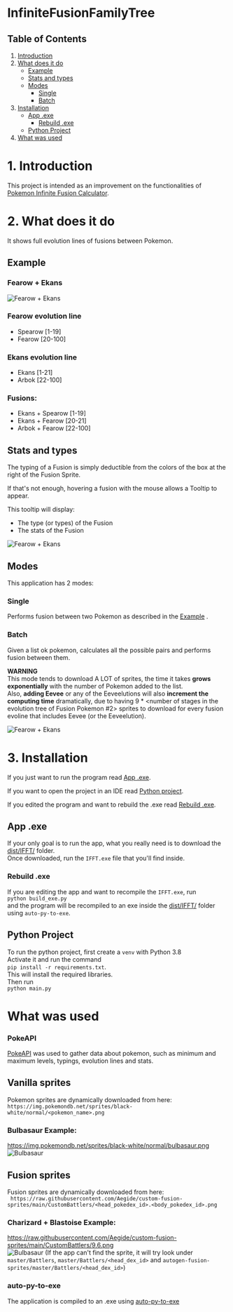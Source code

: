 # InfiniteFusionFamilyTree

## Table of Contents
1. [Introduction](#introduction)
2. [What does it do](#explanation)
    - [Example](#example)
    - [Stats and types](#stats)
    - [Modes](#modes)
      - [Single](#single) 
      - [Batch](#batch)
3. [Installation](#install)
   - [App .exe](#exe)
     - [Rebuild .exe](#rebuild_exe)
   - [Python Project](#python)
4. [What was used](#info)


# 1. Introduction <a id="introduction"></a>
This project is intended as an improvement on the functionalities 
of [Pokemon Infinite Fusion Calculator](https://aegide.github.io/).


# 2. What does it do <a id="explanation"></a>

It shows full evolution lines of fusions between Pokemon.  

## Example <a id="example"></a>
### Fearow + Ekans
![Fearow + Ekans](ifft/example_fearow_ekans.jpg)  
### Fearow evolution line   
- Spearow [1-19] 
- Fearow [20-100]  
### Ekans evolution line  
- Ekans [1-21] 
- Arbok [22-100] 
### Fusions:  
- Ekans + Spearow [1-19] 
- Ekans + Fearow [20-21] 
- Arbok + Fearow [22-100]

## Stats and types <a id="stats"></a>
The typing of a Fusion is simply deductible from the colors of the box at the right of the Fusion Sprite.  

If that's not enough, hovering a fusion with the mouse allows a Tooltip to appear.  

This tooltip will display:
- The type (or types) of the Fusion
- The stats of the Fusion  

![Fearow + Ekans](ifft/example_info.jpg)  


## Modes <a id="modes"></a>

This application has 2 modes:
### Single <a id="single"></a>
Performs fusion between two Pokemon as described in the [Example](#example) .

### Batch <a id="batch"></a>
Given a list ok pokemon, calculates all the possible pairs and performs fusion between them.   

<b>WARNING</b>  
This mode tends to download A LOT of sprites, the time it takes <b>grows exponentially</b>
with the number of Pokemon added to the list.  
Also, <b>adding Eevee</b> or any of the Eeveelutions will also <b>increment the computing time</b> dramatically, 
due to having 9 * <number of stages in the evolution tree of Fusion Pokemon #2> sprites to download for
every fusion evoline that includes Eevee (or the Eeveelution).

![Fearow + Ekans](ifft/example_batch.jpg)  

# 3. Installation <a id="install"></a>
If you just want to run the program read [App .exe](#exe).  

If you want to open the project in an IDE read [Python project](#python).   

If you edited the program and want to rebuild the .exe read  [Rebuild .exe](#rebuild_exe).  

## App .exe <a id="exe"></a>
If your only goal is to run the app, what you really need is to download 
the [dist/IFFT/](dist/IFFT/) folder.  
Once downloaded, run the `IFFT.exe` file that you'll find inside.

### Rebuild .exe <a id="rebuild_exe"></a>
If you are editing the app and want to recompile the `IFFT.exe`,
run  
`python build_exe.py`  
and the program will be recompiled to an exe inside the [dist/IFFT/](dist/IFFT/) folder using `auto-py-to-exe`.


## Python Project <a id="python"></a>

To run the python project, first create a `venv` with Python 3.8  
Activate it and run the command  
`pip install -r requirements.txt`.  
This will install the required libraries.  
Then run  
`python main.py`

# What was used <a id="info"></a>

### PokeAPI  
 
[PokeAPI](https://pokeapi.co/) was used to gather data about pokemon, such as 
minimum and maximum levels, typings, evolution lines and stats.  

## Vanilla sprites
Pokemon sprites are dynamically downloaded from here:   
`https://img.pokemondb.net/sprites/black-white/normal/<pokemon_name>.png`  
### Bulbasaur Example:  
https://img.pokemondb.net/sprites/black-white/normal/bulbasaur.png  
![Bulbasaur](https://img.pokemondb.net/sprites/black-white/normal/bulbasaur.png )  

## Fusion sprites
Fusion sprites are dynamically downloaded from here:  
` https://raw.githubusercontent.com/Aegide/custom-fusion-sprites/main/CustomBattlers/<head_pokedex_id>.<body_pokedex_id>.png`   
### Charizard + Blastoise Example:  

https://raw.githubusercontent.com/Aegide/custom-fusion-sprites/main/CustomBattlers/9.6.png  
![Bulbasaur](https://raw.githubusercontent.com/Aegide/custom-fusion-sprites/main/CustomBattlers/9.6.png   )
(If the app can't find the sprite, it will try look under `master/Battlers`, `master/Battlers/<head_dex_id>` and 
`autogen-fusion-sprites/master/Battlers/<head_dex_id>`)

### auto-py-to-exe
The application is compiled to an .exe using [auto-py-to-exe](https://pypi.org/project/auto-py-to-exe/)
